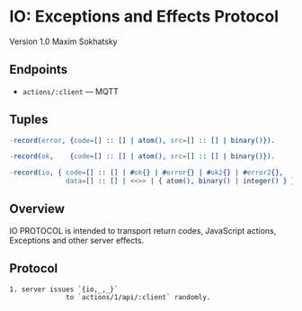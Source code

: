 IO: Exceptions and Effects Protocol
===================================

Version 1.0 Maxim Sokhatsky

Endpoints
--------

* `actions/:client` — MQTT

Tuples
------

```erlang
-record(error, {code=[] :: [] | atom(), src=[] :: [] | binary()}).
```
```erlang
-record(ok,    {code=[] :: [] | atom(), src=[] :: [] | binary()}).
```
```erlang
-record(io, { code=[] :: [] | #ok{} | #error{} | #ok2{} | #error2{},
              data=[] :: [] | <<>> | { atom(), binary() | integer() } }).
```

Overview
--------

IO PROTOCOL is intended to transport return codes, JavaScript actions, Exceptions and other server effects.

Protocol
--------

```
1. server issues `{io,_,_}`
              to `actions/1/api/:client` randomly.
```
